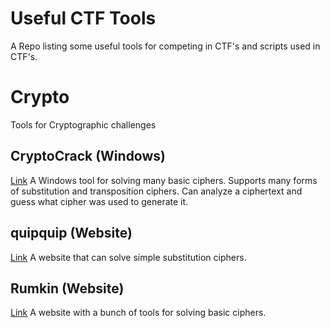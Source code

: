 # Useful CTF Tools
A Repo listing some useful tools for competing in CTF's and scripts used in CTF's.

# Crypto
Tools for Cryptographic challenges

## CryptoCrack (Windows)
[Link](https://sites.google.com/site/cryptocrackprogram/)
A Windows tool for solving many basic ciphers. Supports many forms of substitution and transposition ciphers. Can analyze a ciphertext and guess what cipher was used to generate it.

## quipquip (Website)
[Link](http://quipqiup.com/)
A website that can solve simple substitution ciphers.

## Rumkin (Website)
[Link](http://rumkin.com/tools/cipher/)
A website with a bunch of tools for solving basic ciphers.
